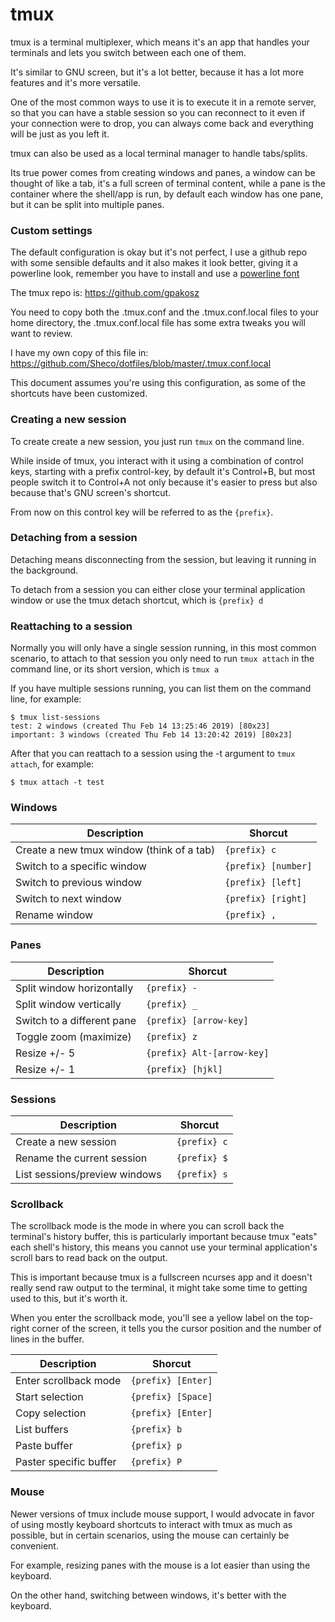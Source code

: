 tmux
====

tmux is a terminal multiplexer, which means it's an app that handles your terminals and lets you switch between each one of them.

It's similar to GNU screen, but it's a lot better, because it has a lot more features and it's more versatile.

One of the most common ways to use it is to execute it in a remote server, so that you can have a stable session so you can reconnect to it even if your connection were to drop, you can always come back and everything will be just as you left it.

tmux can also be used as a local terminal manager to handle tabs/splits.

Its true power comes from creating windows and panes, a window can be thought of like a tab, it's a full screen of terminal content, while a pane is the container where the shell/app is run, by default each window has one pane, but it can be split into multiple panes.

### Custom settings

The default configuration is okay but it's not perfect, I use a github repo with some sensible defaults and it also makes it look better, giving it a powerline look, remember you have to install and use a [powerline font](https://github.com/powerline/fonts)

The tmux repo is: https://github.com/gpakosz

You need to copy both the .tmux.conf and the .tmux.conf.local files to your home directory, the .tmux.conf.local file has some extra tweaks you will want to review.

I have my own copy of this file in: https://github.com/Sheco/dotfiles/blob/master/.tmux.conf.local

This document assumes you're using this configuration, as some of the shortcuts have been customized.

### Creating a new session

To create create a new session, you just run ```tmux``` on the command line.

While inside of tmux, you interact with it using a combination of control keys, starting with a prefix control-key, by default it's Control+B, but most people switch it to Control+A not only because it's easier to press but also because that's GNU screen's shortcut.

From now on this control key will be referred to as the ```{prefix}```.

### Detaching from a session

Detaching means disconnecting from the session, but leaving it running in the background.

To detach from a session you can either close your terminal application window or use the tmux detach shortcut, which is ```{prefix} d```


### Reattaching to a session

Normally you will only have a single session running, in this most common scenario, to attach to that session you only need to run ```tmux attach``` in the command line, or its short version, which is ```tmux a```

If you have multiple sessions running, you can list them on the command line, for example:

```
$ tmux list-sessions
test: 2 windows (created Thu Feb 14 13:25:46 2019) [80x23]
important: 3 windows (created Thu Feb 14 13:20:42 2019) [80x23]
```

After that you can reattach to a session using the -t argument to ```tmux attach```, for example:

```
$ tmux attach -t test
```

### Windows

| Description | Shorcut |
| ----------- | ------- |
| Create a new tmux window (think of a tab) | ```{prefix} c```        |
| Switch to a specific window		            |	```{prefix} [number]``` |
| Switch to previous window		              | ```{prefix} [left]```   |
| Switch to next window				              | ```{prefix} [right]```  |
| Rename window                             | ```{prefix} , ```       |

### Panes

| Description | Shorcut |
| ----------- | ------- |
| Split window horizontally			 | ``` {prefix} - ``` |
| Split window vertically				 | ``` {prefix} _ ``` |
| Switch to a different pane		 | ``` {prefix} [arrow-key] ``` |
| Toggle zoom (maximize)				 | ``` {prefix} z ``` |
| Resize +/- 5                   | ``` {prefix} Alt-[arrow-key] ``` |
| Resize +/- 1                   | ``` {prefix} [hjkl] ``` |

### Sessions

| Description | Shorcut |
| ----------- | ------- |
| Create a new session          | ``` {prefix} c``` |
| Rename the current session    | ``` {prefix} $``` |
| List sessions/preview windows | ``` {prefix} s``` |

### Scrollback

The scrollback mode is the mode in where you can scroll back the terminal's history buffer, this is particularly important because tmux "eats" each shell's history, this means you cannot use your terminal application's scroll bars to read back on the output.

This is important because tmux is a fullscreen ncurses app and it doesn't really send raw output to the terminal, it might take some time to getting used to this, but it's worth it.

When you enter the scrollback mode, you'll see a yellow label on the top-right corner of the screen, it tells you the cursor position and the number of lines in the buffer.

| Description | Shorcut |
| ----------- | ------- |
| Enter scrollback mode          | ``` {prefix} [Enter] ``` |
| Start selection                | ``` {prefix} [Space] ``` |
| Copy selection                 | ``` {prefix} [Enter] ``` |
| List buffers                   | ``` {prefix} b ``` |
| Paste buffer                   | ``` {prefix} p ``` |
| Paster specific buffer         | ``` {prefix} P ``` |


### Mouse

Newer versions of tmux include mouse support, I would advocate in favor of using mostly keyboard shortcuts to interact with tmux as much as possible, but in certain scenarios, using the mouse can certainly be convenient.

For example, resizing panes with the mouse is a lot easier than using the keyboard.

On the other hand, switching between windows, it's better with the keyboard.

